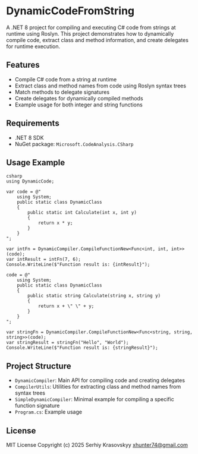 # DynamicCodeFromString

A .NET 8 project for compiling and executing C# code from strings at runtime using Roslyn. This project demonstrates how to dynamically compile code, extract class and method information, and create delegates for runtime execution.

## Features
- Compile C# code from a string at runtime
- Extract class and method names from code using Roslyn syntax trees
- Match methods to delegate signatures
- Create delegates for dynamically compiled methods
- Example usage for both integer and string functions

## Requirements
- .NET 8 SDK
- NuGet package: `Microsoft.CodeAnalysis.CSharp`

## Usage Example

```
csharp
using DynamicCode;

var code = @"
    using System;
    public static class DynamicClass
    {
        public static int Calculate(int x, int y)
        {
            return x * y;
        }
    }
";

var intFn = DynamicCompiler.CompileFunctionNew<Func<int, int, int>>(code);
var intResult = intFn(7, 6);
Console.WriteLine($"Function result is: {intResult}");

code = @"
    using System;
    public static class DynamicClass
    {
        public static string Calculate(string x, string y)
        {
            return x + \" \" + y;
        }
    }
";

var stringFn = DynamicCompiler.CompileFunctionNew<Func<string, string, string>>(code);
var stringResult = stringFn("Hello", "World");
Console.WriteLine($"Function result is: {stringResult}");
```

## Project Structure
- `DynamicCompiler`: Main API for compiling code and creating delegates
- `CompilerUtils`: Utilities for extracting class and method names from syntax trees
- `SimpleDynamicCompiler`: Minimal example for compiling a specific function signature
- `Program.cs`: Example usage

## License
MIT License
Copyright (c) 2025 Serhiy Krasovskyy xhunter74@gmail.com